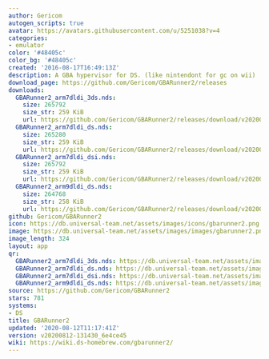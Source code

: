 ```yaml
---
author: Gericom
autogen_scripts: true
avatar: https://avatars.githubusercontent.com/u/5251038?v=4
categories:
- emulator
color: '#48405c'
color_bg: '#48405c'
created: '2016-08-17T16:49:13Z'
description: A GBA hypervisor for DS. (like nintendont for gc on wii)
download_page: https://github.com/Gericom/GBARunner2/releases
downloads:
  GBARunner2_arm7dldi_3ds.nds:
    size: 265792
    size_str: 259 KiB
    url: https://github.com/Gericom/GBARunner2/releases/download/v20200812-131430_6e4ce45/GBARunner2_arm7dldi_3ds.nds
  GBARunner2_arm7dldi_ds.nds:
    size: 265280
    size_str: 259 KiB
    url: https://github.com/Gericom/GBARunner2/releases/download/v20200812-131430_6e4ce45/GBARunner2_arm7dldi_ds.nds
  GBARunner2_arm7dldi_dsi.nds:
    size: 265792
    size_str: 259 KiB
    url: https://github.com/Gericom/GBARunner2/releases/download/v20200812-131430_6e4ce45/GBARunner2_arm7dldi_dsi.nds
  GBARunner2_arm9dldi_ds.nds:
    size: 264768
    size_str: 258 KiB
    url: https://github.com/Gericom/GBARunner2/releases/download/v20200812-131430_6e4ce45/GBARunner2_arm9dldi_ds.nds
github: Gericom/GBARunner2
icon: https://db.universal-team.net/assets/images/icons/gbarunner2.png
image: https://db.universal-team.net/assets/images/images/gbarunner2.png
image_length: 324
layout: app
qr:
  GBARunner2_arm7dldi_3ds.nds: https://db.universal-team.net/assets/images/qr/gbarunner2_arm7dldi_3ds-nds.png
  GBARunner2_arm7dldi_ds.nds: https://db.universal-team.net/assets/images/qr/gbarunner2_arm7dldi_ds-nds.png
  GBARunner2_arm7dldi_dsi.nds: https://db.universal-team.net/assets/images/qr/gbarunner2_arm7dldi_dsi-nds.png
  GBARunner2_arm9dldi_ds.nds: https://db.universal-team.net/assets/images/qr/gbarunner2_arm9dldi_ds-nds.png
source: https://github.com/Gericom/GBARunner2
stars: 781
systems:
- DS
title: GBARunner2
updated: '2020-08-12T11:17:41Z'
version: v20200812-131430_6e4ce45
wiki: https://wiki.ds-homebrew.com/gbarunner2/
---
```

